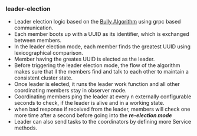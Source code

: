 ### leader-election
- Leader election logic based on the [Bully Algorithm](https://en.wikipedia.org/wiki/Bully_algorithm) using grpc based communication.
- Each member boots up with a UUID as its identifier, which is exchanged between members.
- In the leader election mode, each member finds the greatest UUID using lexicographical comparison.
- Member having the greates UUID is elected as the leader.
- Before triggering the leader election mode, the flow of the algorithm makes sure that ll the members find and talk to each other to maintain
a consistent cluster state.
- Once leader is elected, it runs the leader work function and all other coordinating members stay in observer mode.
- Coordinating members ping the leader at every n externally configurable seconds to check, if the leader is alive and in a working state.
- when bad response if received from the leader, members will check one more time after a second before going into the ***re-election mode***
- Leader can also send tasks to the coordinators by defining more Service methods.